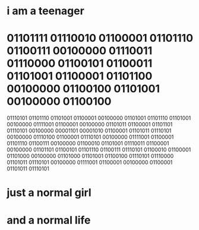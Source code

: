 # i am a teenager
# 01101111 01110010 01100001 01101110 01100111 00100000 01110011 01110000 01100101 01100011 01101001 01100001 01101100 00100000 01100100 01101001 00100000 01100100   

01110101 01101110 01101001 01100001 00100000 01101001 01101110 01101001 00100000 01111001 01100001 00100000 01101011 01100001 01101101 01110101 00100000 00001101 00001010 01100001 01101011 01110101 00100000 01110100 01100001 01110101 00100000 01111001 01100001 01101110 01100111 00100000 01100010 01101001 01110011 01100001 00100000 01101101 01100101 01101110 01100111 01110101 01100010 01100001 01101000 00100000 01101000 01101001 01100100 01110101 01110000 01101011 01110101 00100000 01111001 01100001 00100000 01100001 01101011 01110101
# just a normal girl 
# and a normal life
